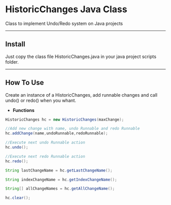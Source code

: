 # HistoricChanges Java Class

Class to implement Undo/Redo system on Java projects

---------------
## Install

Just copy the class file HistoricChanges.java in your java project scripts folder.

---------------
## How To Use

Create an instance of a HistoricChanges, add runnable changes and call undo() or redo() when you whant.

* __Functions__
```java
HistoricChanges hc = new HistoricChanges(maxChange);

//Add new change with name, undo Runnable and redo Runnable
hc.addChange(name,undoRunnable,redoRunnable);

//Execute next undo Runnable action
hc.undo();

//Execute next redo Runnable action
hc.redo();

String lastChangeName = hc.getLastChangeName();

String indexChangeName = hc.getIndexChangeName();

String[] allChangeNames = hc.getAllChangeName();

hc.clear();

```
